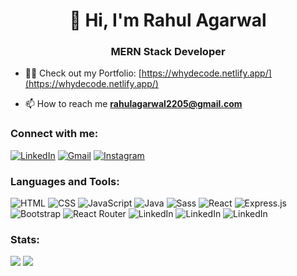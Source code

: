 <h1 align="center"> 👋 Hi, I'm Rahul Agarwal</h1>
<h3 align="center">MERN Stack Developer</h3>

- 👨‍💻 Check out my Portfolio: [https://whydecode.netlify.app/](https://whydecode.netlify.app/)

- 📫 How to reach me **rahulagarwal2205@gmail.com**

<h3 align="left">Connect with me:</h3>
<div align="left">
    <a href="https://www.linkedin.com/in/rahul2205/"><img src="https://img.shields.io/badge/LinkedIn-0077B5?style=for-the-badge&logo=linkedin&logoColor=white" alt="LinkedIn"></img></a>
    <a href="mailto:rahulagarwal2205@gmail.com"><img src="https://img.shields.io/badge/Gmail-D14836?style=for-the-badge&logo=gmail&logoColor=white" alt="Gmail"></img></a>
    <a href=""><img src="https://img.shields.io/badge/Instagram-E4405F?style=for-the-badge&logo=instagram&logoColor=white" alt="Instagram"></img></a>
</div>
<p align="left">
</p>

<h3 align="left">Languages and Tools:</h3>
<div align="left">
<img src="https://img.shields.io/badge/HTML5-E34F26?style=for-the-badge&logo=html5&logoColor=white" alt="HTML"></img>
<img src="https://img.shields.io/badge/CSS3-1572B6?style=for-the-badge&logo=css3&logoColor=white" alt="CSS"></img>
<img src="https://img.shields.io/badge/JavaScript-F7DF1E?style=for-the-badge&logo=javascript&logoColor=black" alt="JavaScript"></img>
<img src="https://img.shields.io/badge/Java-ED8B00?style=for-the-badge&logo=openjdk&logoColor=white" alt="Java"></img>
<img src="https://img.shields.io/badge/Sass-CC6699?style=for-the-badge&logo=sass&logoColor=white" alt="Sass"></img>
<img src="https://img.shields.io/badge/React-20232A?style=for-the-badge&logo=react&logoColor=61DAFB" alt="React"></img>
<img src="https://img.shields.io/badge/Express.js-404D59?style=for-the-badge" alt="Express.js"></img>
<img src="https://img.shields.io/badge/Bootstrap-563D7C?style=for-the-badge&logo=bootstrap&logoColor=white" alt="Bootstrap"></img>
<img src="https://img.shields.io/badge/React_Router-CA4245?style=for-the-badge&logo=react-router&logoColor=white" alt="React Router"></img>
<img src="https://img.shields.io/badge/MongoDB-4EA94B?style=for-the-badge&logo=mongodb&logoColor=white" alt="LinkedIn"></img>
<img src="https://img.shields.io/badge/Node.js-43853D?style=for-the-badge&logo=node.js&logoColor=white" alt="LinkedIn"></img>
<img src="https://img.shields.io/badge/Bootstrap-563D7C?style=for-the-badge&logo=bootstrap&logoColor=white" alt="LinkedIn"></img>
</div>

<h3 align="left">Stats:</h3>
<img src="https://github-readme-stats.vercel.app/api/top-langs?username=whydecode&show_icons=true&theme=dark&locale=en&layout=compact" />
<img src="https://github-readme-streak-stats.herokuapp.com/?user=whydecode&theme=dark" />